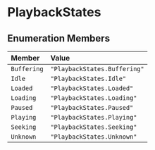# PlaybackStates

## Enumeration Members

| Member | Value |
| :------ | :------ |
| `Buffering` | `"PlaybackStates.Buffering"` |
| `Idle` | `"PlaybackStates.Idle"` |
| `Loaded` | `"PlaybackStates.Loaded"` |
| `Loading` | `"PlaybackStates.Loading"` |
| `Paused` | `"PlaybackStates.Paused"` |
| `Playing` | `"PlaybackStates.Playing"` |
| `Seeking` | `"PlaybackStates.Seeking"` |
| `Unknown` | `"PlaybackStates.Unknown"` |
